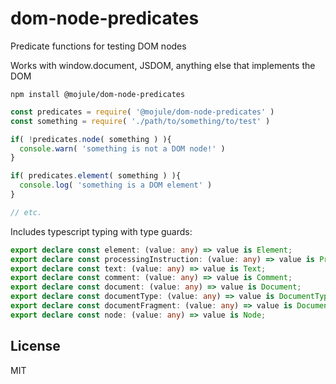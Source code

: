 # dom-node-predicates

Predicate functions for testing DOM nodes

Works with window.document, JSDOM, anything else that implements the DOM

`npm install @mojule/dom-node-predicates`

```javascript
const predicates = require( '@mojule/dom-node-predicates' )
const something = require( './path/to/something/to/test' )

if( !predicates.node( something ) ){
  console.warn( 'something is not a DOM node!' )
}

if( predicates.element( something ) ){
  console.log( 'something is a DOM element' )
}

// etc.
```

Includes typescript typing with type guards:

```ts
export declare const element: (value: any) => value is Element;
export declare const processingInstruction: (value: any) => value is ProcessingInstruction;
export declare const text: (value: any) => value is Text;
export declare const comment: (value: any) => value is Comment;
export declare const document: (value: any) => value is Document;
export declare const documentType: (value: any) => value is DocumentType;
export declare const documentFragment: (value: any) => value is DocumentFragment;
export declare const node: (value: any) => value is Node;
```

## License

MIT
